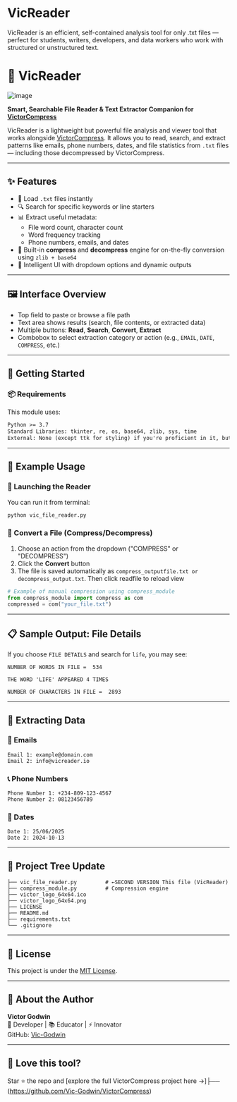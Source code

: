 # VicReader
VicReader is an efficient, self-contained analysis tool for only .txt files — perfect for students, writers, developers, and data workers who work with structured or unstructured text.

# 📖 VicReader

![image](https://github.com/user-attachments/assets/01086612-166d-4d11-8acb-fa01eb7763b4)


**Smart, Searchable File Reader & Text Extractor Companion for [VictorCompress](https://github.com/Vic-Godwin/VictorCompress)**

VicReader is a lightweight but powerful file analysis and viewer tool that works alongside [VictorCompress](https://github.com/Vic-Godwin/VictorCompress/README.md). It allows you to read, search, and extract patterns like emails, phone numbers, dates, and file statistics from `.txt` files — including those decompressed by VictorCompress.

---


## ✨ Features

- 📂 Load `.txt` files instantly
- 🔍 Search for specific keywords or line starters
- 📊 Extract useful metadata:
  - File word count, character count
  - Word frequency tracking
  - Phone numbers, emails, and dates
- 🔄 Built-in **compress** and **decompress** engine for on-the-fly conversion using `zlib + base64`
- 🧠 Intelligent UI with dropdown options and dynamic outputs

---

## 🖼️ Interface Overview

- Top field to paste or browse a file path
- Text area shows results (search, file contents, or extracted data)
- Multiple buttons: **Read**, **Search**, **Convert**, **Extract**
- Combobox to select extraction category or action (e.g., `EMAIL`, `DATE`, `COMPRESS`, etc.)

---

## 🚀 Getting Started

### 📦 Requirements

This module uses:

```txt
Python >= 3.7
Standard Libraries: tkinter, re, os, base64, zlib, sys, time
External: None (except ttk for styling) if you're proficient in it, but i didn't use it for the VicReader
```

---

## 🧪 Example Usage

### 🔹 Launching the Reader
You can run it from terminal:

```bash
python vic_file_reader.py
```

### 🔹 Convert a File (Compress/Decompress)
1. Choose an action from the dropdown ("COMPRESS" or "DECOMPRESS")
2. Click the **Convert** button
3. The file is saved automatically as `compress_outputfile.txt or decompress_output.txt`. Then click readfile to reload view

```python
# Example of manual compression using compress_module
from compress_module import compress as com
compressed = com("your_file.txt")
```

---

## 📋 Sample Output: File Details
If you choose `FILE DETAILS` and search for `life`, you may see:

```
NUMBER OF WORDS IN FILE =  534

THE WORD 'LIFE' APPEARED 4 TIMES

NUMBER OF CHARACTERS IN FILE =  2893
```

---

## 🔎 Extracting Data
### 📧 Emails
```
Email 1: example@domain.com
Email 2: info@vicreader.io
```

### 📞 Phone Numbers
```
Phone Number 1: +234-809-123-4567
Phone Number 2: 08123456789
```

### 📆 Dates
```
Date 1: 25/06/2025
Date 2: 2024-10-13
```

---

## 📁 Project Tree Update

```
├── vic_file_reader.py         # ←SECOND VERSION This file (VicReader)
├── compress_module.py         # Compression engine
├── victor_logo_64x64.ico
├── victor_logo_64x64.png
├── LICENSE
├── README.md
├── requirements.txt
└── .gitignore
```

---

## 📘 License
This project is under the [MIT License](LICENSE).

---

## 🙌 About the Author
**Victor Godwin**  
🎯 Developer | 📚 Educator | ⚡ Innovator  
GitHub: [Vic-Godwin](https://github.com/Vic-Godwin)

---

## 🌟 Love this tool?
Star ⭐ the repo and [explore the full VictorCompress project here →]├── (https://github.com/Vic-Godwin/VictorCompress)
